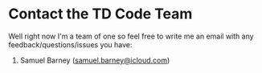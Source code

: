 # Contact the TD Code Team

Well right now I'm a team of one so feel free to write me an email with any feedback/questions/issues you have:

1. Samuel Barney (samuel.barney@icloud.com)
